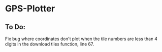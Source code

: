 # GPS-Plotter
## To Do:
Fix bug where coordinates don't plot when the tile numbers are less than 4 digits in the download tiles function, line 67.
